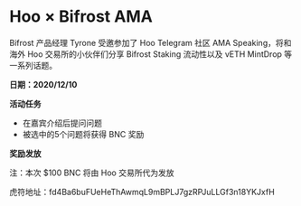 # Hoo × Bifrost AMA

Bifrost 产品经理 Tyrone 受邀参加了 Hoo Telegram 社区 AMA Speaking，将和海外 Hoo 交易所的小伙伴们分享 Bifrost Staking 流动性以及 vETH MintDrop 等一系列话题。

 **日期：2020/12/10**

 **活动任务**

  - 在嘉宾介绍后提问问题
  - 被选中的5个问题将获得 BNC 奖励

**奖励发放**

注：本次 $100 BNC 将由 Hoo 交易所代为发放

虎符地址：fd4Ba6buFUeHeThAwmqL9mBPLJ7gzRPJuLLGf3n18YKJxfH
